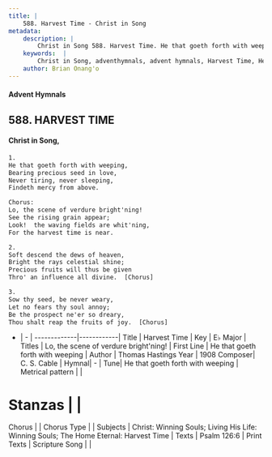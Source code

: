 ```yaml
---
title: |
    588. Harvest Time - Christ in Song
metadata:
    description: |
        Christ in Song 588. Harvest Time. He that goeth forth with weeping, Bearing precious seed in love, Never tiring, never sleeping, Findeth mercy from above. Chorus: Lo, the scene of verdure bright'ning! See the rising grain appear; Look!  the waving fields are whit'ning, For the harvest time is near.
    keywords:  |
        Christ in Song, adventhymnals, advent hymnals, Harvest Time, He that goeth forth with weeping. Lo, the scene of verdure bright'ning!
    author: Brian Onang'o
---
```


#### Advent Hymnals
## 588. HARVEST TIME
####  Christ in Song,

```txt
1.
He that goeth forth with weeping,
Bearing precious seed in love,
Never tiring, never sleeping,
Findeth mercy from above.

Chorus:
Lo, the scene of verdure bright'ning!
See the rising grain appear;
Look!  the waving fields are whit'ning,
For the harvest time is near.

2.
Soft descend the dews of heaven,
Bright the rays celestial shine;
Precious fruits will thus be given
Thro' an influence all divine.  [Chorus]

3.
Sow thy seed, be never weary,
Let no fears thy soul annoy;
Be the prospect ne'er so dreary,
Thou shalt reap the fruits of joy.  [Chorus]

```

- |   -  |
-------------|------------|
Title | Harvest Time |
Key | E♭ Major |
Titles | Lo, the scene of verdure bright'ning! |
First Line | He that goeth forth with weeping |
Author | Thomas Hastings
Year | 1908
Composer| C. S. Cable |
Hymnal|  - |
Tune| He that goeth forth with weeping |
Metrical pattern | |
# Stanzas |  |
Chorus |  |
Chorus Type |  |
Subjects | Christ: Winning Souls; Living His Life: Winning Souls; The Home Eternal: Harvest Time |
Texts | Psalm 126:6 |
Print Texts | 
Scripture Song |  |
    
